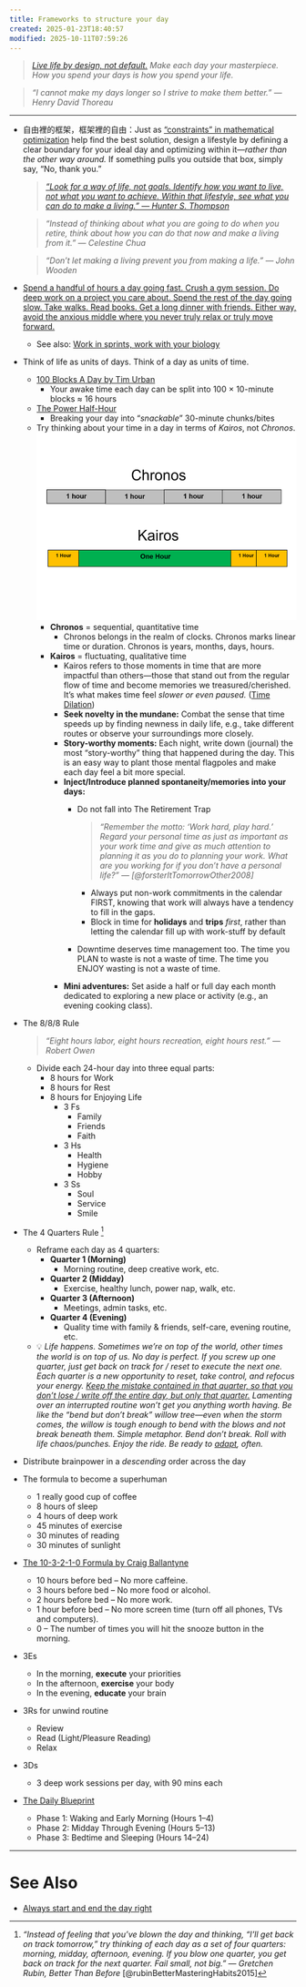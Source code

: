 ```yaml
---
title: Frameworks to structure your day
created: 2025-01-23T18:40:57
modified: 2025-10-11T07:59:26
---
```


> _[Live life by design, not default.](https://fs.blog/david-foster-wallace-this-is-water/) Make each day your masterpiece. How you spend your days is how you spend your life._

> _“I cannot make my days longer so I strive to make them better.” — Henry David Thoreau_

---

* 自由裡的框架，框架裡的自由：Just as [“constraints” in mathematical optimization](https://en.wikipedia.org/wiki/Constrained_optimization) help find the best solution, design a lifestyle by defining a clear boundary for your ideal day and optimizing within it—_rather than the other way around._ If something pulls you outside that box, simply say, “No, thank you.”

	> _[“Look for a way of life, not goals. Identify how you want to live, not what you want to achieve. Within that lifestyle, see what you can do to make a living.” — Hunter S. Thompson](https://www.notion.so/beca85a66c624275b80ffb4faae2b44c)_

	> _“Instead of thinking about what you are going to do when you retire, think about how you can do that now and make a living from it.” — Celestine Chua_

	> _“Don’t let making a living prevent you from making a life.” — John Wooden_

* [Spend a handful of hours a day going fast. Crush a gym session. Do deep work on a project you care about. Spend the rest of the day going slow. Take walks. Read books. Get a long dinner with friends. Either way, avoid the anxious middle where you never truly relax or truly move forward.](https://x.com/charlesmiller_7/status/1897358851776610720)
	* See also: [Work in sprints, work with your biology](work-in-sprints-work-with-your-biology.md)
* Think of life as units of days. Think of a day as units of time.
	* [100 Blocks A Day by Tim Urban](https://waitbutwhy.com/2016/10/100-blocks-day.html)
		* Your awake time each day can be split into 100 × 10-minute blocks ≈ 16 hours
	* [The Power Half-Hour](the-power-half-hour.md)
		* Breaking your day into “_snackable_” 30-minute chunks/bites
	* Try thinking about your time in a day in terms of _Kairos_, not _Chronos_.
		![](../_attachments/b1c977f4afcd7fdc61cd94ab1bd35745.png)
		* **Chronos** = sequential, quantitative time
			* Chronos belongs in the realm of clocks. Chronos marks linear time or duration. Chronos is years, months, days, hours.
		* **Kairos** = fluctuating, qualitative time
			* Kairos refers to those moments in time that are more impactful than others—those that stand out from the regular flow of time and become memories we treasured/cherished. It’s what makes time feel _slower or even paused._ (<u>Time Dilation</u>)
			* **Seek novelty in the mundane:** Combat the sense that time speeds up by finding newness in daily life, e.g., take different routes or observe your surroundings more closely.
			* **Story-worthy moments:** Each night, write down (journal) the most “story-worthy” thing that happened during the day. This is an easy way to plant those mental flagpoles and make each day feel a bit more special.
			* **Inject/Introduce planned spontaneity/memories into your days:**
				* Do not fall into The Retirement Trap

					> _“Remember the motto: ‘Work hard, play hard.’ Regard your personal time as just as important as your work time and give as much attention to planning it as you do to planning your work. What are you working for if you don’t have a personal life?” ― [@forsterItTomorrowOther2008]_
					* Always put non-work commitments in the calendar FIRST, knowing that work will always have a tendency to fill in the gaps.
					* Block in time for **holidays** and **trips** _first_, rather than letting the calendar fill up with work-stuff by default
				* Downtime deserves time management too. The time you PLAN to waste is not a waste of time. The time you ENJOY wasting is not a waste of time.
			* **Mini adventures:** Set aside a half or full day each month dedicated to exploring a new place or activity (e.g., an evening cooking class).
* The 8/8/8 Rule

	> _“Eight hours labor, eight hours recreation, eight hours rest.” — Robert Owen_

	* Divide each 24-hour day into three equal parts:
		* 8 hours for Work
		* 8 hours for Rest
		* 8 hours for Enjoying Life
			* 3 Fs
				* Family
				* Friends
				* Faith
			* 3 Hs
				* Health
				* Hygiene
				* Hobby
			* 3 Ss
				* Soul
				* Service
				* Smile
* The 4 Quarters Rule [^1]
	* Reframe each day as 4 quarters:
		* **Quarter 1 (Morning)**
			* Morning routine, deep creative work, etc.
		* **Quarter 2 (Midday)**
			* Exercise, healthy lunch, power nap, walk, etc.
		* **Quarter 3 (Afternoon)**
			* Meetings, admin tasks, etc.
		* **Quarter 4 (Evening)**
			* Quality time with family \& friends, self-care, evening routine, etc.
	* 💡 _Life happens. Sometimes we’re on top of the world, other times the world is on top of us. No day is perfect. If you screw up one quarter, just get back on track for / reset to execute the next one. Each quarter is a new opportunity to reset, take control, and refocus your energy. <u>Keep the mistake contained in that quarter, so that you don’t lose / write off the entire day, but only that quarter.</u> Lamenting over an interrupted routine won’t get you anything worth having. Be like the “bend but don’t break” willow tree—even when the storm comes, the willow is tough enough to bend with the blows and not break beneath them. Simple metaphor. Bend don’t break. Roll with life chaos/punches. Enjoy the ride. Be ready to [adapt](adaptability.md), often._
* Distribute brainpower in a _descending_ order across the day
* The formula to become a superhuman
	* 1 really good cup of coffee
	* 8 hours of sleep
	* 4 hours of deep work
	* 45 minutes of exercise
	* 30 minutes of reading
	* 30 minutes of sunlight
* [The 10-3-2-1-0 Formula by Craig Ballantyne](https://www.earlytorise.com/10-3-2-1-0-formula-to-get-more-done/)
	* 10 hours before bed – No more caffeine.
	* 3 hours before bed – No more food or alcohol.
	* 2 hours before bed – No more work.
	* 1 hour before bed – No more screen time (turn off all phones, TVs and computers).
	* 0 – The number of times you will hit the snooze button in the morning.
* 3Es
	* In the morning, **execute** your priorities
	* In the afternoon, **exercise** your body
	* In the evening, **educate** your brain
* 3Rs for unwind routine
	* Review
	* Read (Light/Pleasure Reading)
	* Relax
* 3Ds
	* 3 deep work sessions per day, with 90 mins each
* [The Daily Blueprint](https://www.hubermanlab.com/daily-blueprint)
	* Phase 1: Waking and Early Morning (Hours 1–4)
	* Phase 2: Midday Through Evening (Hours 5–13)
	* Phase 3: Bedtime and Sleeping (Hours 14–24)

---

# See Also

* [Always start and end the day right](Always%20start%20and%20end%20the%20day%20right.md)

[^1]: _“Instead of feeling that you’ve blown the day and thinking, “I’ll get back on track tomorrow,” try thinking of each day as a set of four quarters: morning, midday, afternoon, evening. If you blow one quarter, you get back on track for the next quarter. Fail small, not big.” — Gretchen Rubin, Better Than Before_ [@rubinBetterMasteringHabits2015]
